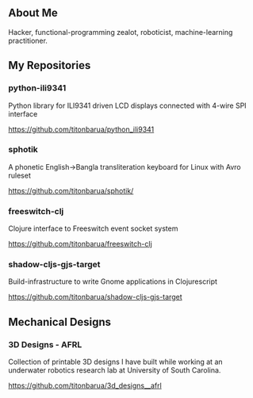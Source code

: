 ## About Me

Hacker, functional-programming zealot, roboticist, machine-learning practitioner.

<!--
*I am unwilling to bow to ignorant rants from people who forms concensus about a subject matter they know nothing about by asking a committee of "two PhD holders".*
-->

## My Repositories

### python-ili9341

Python library for ILI9341 driven LCD displays connected with 4-wire SPI interface

https://github.com/titonbarua/python_ili9341

### sphotik

A phonetic English->Bangla transliteration keyboard for Linux with Avro ruleset

https://github.com/titonbarua/sphotik/

### freeswitch-clj

Clojure interface to Freeswitch event socket system

https://github.com/titonbarua/freeswitch-clj

### shadow-cljs-gjs-target

Build-infrastructure to write Gnome applications in Clojurescript

https://github.com/titonbarua/shadow-cljs-gjs-target

## Mechanical Designs

### 3D Designs - AFRL

Collection of printable 3D designs I have built while working at an underwater robotics research lab at University of South Carolina.

https://github.com/titonbarua/3d_designs__afrl

<!--
**titonbarua/titonbarua** is a ✨ _special_ ✨ repository because its `README.md` (this file) appears on your GitHub profile.


Here are some ideas to get you started:

- 🔭 I’m currently working on ...
- 🌱 I’m currently learning ...
- 👯 I’m looking to collaborate on ...
- 🤔 I’m looking for help with ...
- 💬 Ask me about ...
- 📫 How to reach me: ...
- 😄 Pronouns: ...
- ⚡ Fun fact: ...
-->
